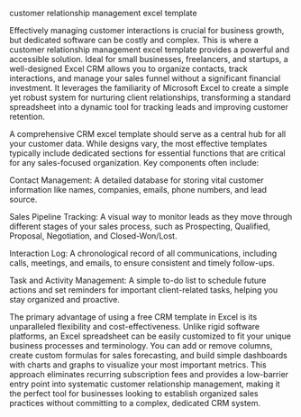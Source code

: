 customer relationship management excel template


Effectively managing customer interactions is crucial for business growth, but dedicated software can be costly and complex. This is where a customer relationship management excel template provides a powerful and accessible solution. Ideal for small businesses, freelancers, and startups, a well-designed Excel CRM allows you to organize contacts, track interactions, and manage your sales funnel without a significant financial investment. It leverages the familiarity of Microsoft Excel to create a simple yet robust system for nurturing client relationships, transforming a standard spreadsheet into a dynamic tool for tracking leads and improving customer retention.



A comprehensive CRM excel template should serve as a central hub for all your customer data. While designs vary, the most effective templates typically include dedicated sections for essential functions that are critical for any sales-focused organization. Key components often include:




Contact Management: A detailed database for storing vital customer information like names, companies, emails, phone numbers, and lead source.


Sales Pipeline Tracking: A visual way to monitor leads as they move through different stages of your sales process, such as Prospecting, Qualified, Proposal, Negotiation, and Closed-Won/Lost.


Interaction Log: A chronological record of all communications, including calls, meetings, and emails, to ensure consistent and timely follow-ups.


Task and Activity Management: A simple to-do list to schedule future actions and set reminders for important client-related tasks, helping you stay organized and proactive.





The primary advantage of using a free CRM template in Excel is its unparalleled flexibility and cost-effectiveness. Unlike rigid software platforms, an Excel spreadsheet can be easily customized to fit your unique business processes and terminology. You can add or remove columns, create custom formulas for sales forecasting, and build simple dashboards with charts and graphs to visualize your most important metrics. This approach eliminates recurring subscription fees and provides a low-barrier entry point into systematic customer relationship management, making it the perfect tool for businesses looking to establish organized sales practices without committing to a complex, dedicated CRM system.
